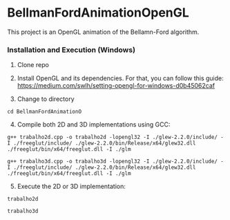 # BellmanFordAnimationOpenGL

This project is an OpenGL animation of the Bellamn-Ford algorithm.
 
 ### Installation and Execution (Windows)

1. Clone repo

2. Install OpenGL and its dependencies. For that, you can follow this guide: https://medium.com/swlh/setting-opengl-for-windows-d0b45062caf

3. Change to directory

````
cd BellmanFordAnimationO
````   

4. Compile both 2D and 3D implementations using GCC:

````
g++ trabalho2d.cpp -o trabalho2d -lopengl32 -I ./glew-2.2.0/include/ -I ./freeglut/include/ ./glew-2.2.0/bin/Release/x64/glew32.dll ./freeglut/bin/x64/freeglut.dll -I ./glm

g++ trabalho3d.cpp -o trabalho3d -lopengl32 -I ./glew-2.2.0/include/ -I ./freeglut/include/ ./glew-2.2.0/bin/Release/x64/glew32.dll ./freeglut/bin/x64/freeglut.dll -I ./glm
````  

5. Execute the 2D or 3D implementation:

````
trabalho2d
````  
````
trabalho3d
````  
